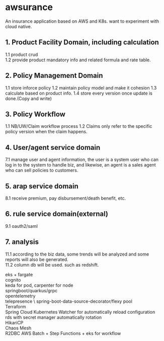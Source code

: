 # awsurance
An insurance application based on AWS and K8s. want to experiment with cloud native.


## 1. Product Facility Domain, including calculation
1.1 product crud \
1.2 provide product mandatory info and related formula and rate table.

## 2. Policy Management Domain
1.1 store inforce policy 
1.2 maintain policy model and make it cohesion
1.3 calculate based on product info.
1.4 store every version once update is done.(Copy and write)

## 3. Policy Workflow
1.1 NB/UW/Claim workflow process
1.2 Claims only refer to the specific policy version when the claim happens.
      
## 4. User/agent service domain
7.1 manage user and agent information, the user is a system user who can log in to the system to handle biz, and likewise, an agent is a sales agent who can sell policies to customers.

## 5. arap service domain
8.1 receive premium, pay disbursement/death benefit, etc.
   
## 6. rule service domain(external)
9.1 oauth2/saml

## 7. analysis
11.1 according to the biz data, some trends will be analyzed and some reports will also be generated. \
11.2 column db will be used. such as redshift.


eks + fargate \
cognito \
keda for pod, carpenter for node \
springboot/quarkus/grpc \
opentelemetry \
telepresence  \ 
spring-boot-data-source-decorator/flexy pool \
Terraform \
Spring Cloud Kubernetes Watcher for automatically reload configuration \
rds with secret manager automatically rotation \
HikariCP \
Chaos Mesh \
R2DBC
AWS Batch + Step Functions + eks for workflow
